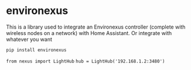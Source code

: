 # environexus

This is a library used to integrate an Environexus controller (complete with wireless nodes on a network)
with Home Assistant. Or integrate with whatever you want

`pip install environexus`

`from nexus import LightHub`
`hub = LightHub('192.168.1.2:3480')`
